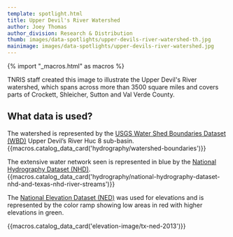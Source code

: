 ```yaml
---
template: spotlight.html
title: Upper Devil's River Watershed
author: Joey Thomas
author_division: Research & Distribution
thumb: images/data-spotlights/upper-devils-river-watershed-th.jpg
mainimage: images/data-spotlights/upper-devils-river-watershed.jpg
---
```

{% import "_macros.html" as macros %}

TNRIS staff created this image to illustrate the Upper Devil's River watershed, which spans across more than 3500 square miles and covers parts of Crockett, Shleicher, Sutton and Val Verde County.

## What data is used?
The watershed is represented by the [USGS Water Shed Boundaries Dataset (WBD)](data-catalog/hydrography/watershed-boundaries) Upper Devil’s River Huc 8 sub-basin.
{{macros.catalog_data_card('hydrography/watershed-boundaries')}}


The extensive water network seen is represented in blue by the [National Hydrography Dataset (NHD)](data-catalog/hydrography/national-hydrography-dataset-nhd-and-texas-nhd-river-streams).
{{macros.catalog_data_card('hydrography/national-hydrography-dataset-nhd-and-texas-nhd-river-streams')}}

The [National Elevation Dataset (NED)](data-catalog/elevation-image/tx-ned-2013) was used for elevations and is represented by the color ramp showing low areas in red with higher elevations in green.

{{macros.catalog_data_card('elevation-image/tx-ned-2013')}}

